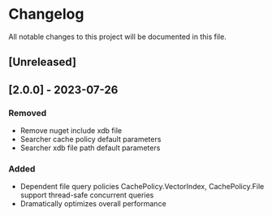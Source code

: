 # Changelog

All notable changes to this project will be documented in this file.

## [Unreleased]

## [2.0.0] - 2023-07-26

### Removed
- Remove nuget include xdb file
- Searcher cache policy default parameters
- Searcher xdb file path default parameters

### Added
- Dependent file query policies CachePolicy.VectorIndex, CachePolicy.File support thread-safe concurrent queries
- Dramatically optimizes overall performance